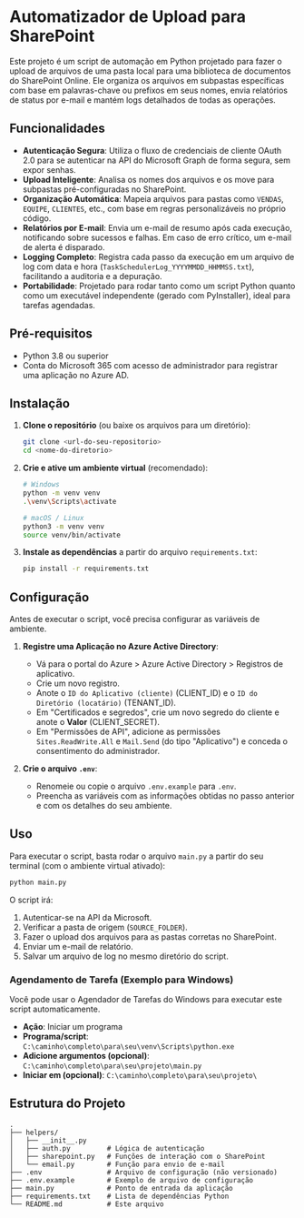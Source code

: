# Automatizador de Upload para SharePoint

Este projeto é um script de automação em Python projetado para fazer o upload de arquivos de uma pasta local para uma biblioteca de documentos do SharePoint Online. Ele organiza os arquivos em subpastas específicas com base em palavras-chave ou prefixos em seus nomes, envia relatórios de status por e-mail e mantém logs detalhados de todas as operações.

## Funcionalidades

-   **Autenticação Segura**: Utiliza o fluxo de credenciais de cliente OAuth 2.0 para se autenticar na API do Microsoft Graph de forma segura, sem expor senhas.
-   **Upload Inteligente**: Analisa os nomes dos arquivos e os move para subpastas pré-configuradas no SharePoint.
-   **Organização Automática**: Mapeia arquivos para pastas como `VENDAS`, `EQUIPE`, `CLIENTES`, etc., com base em regras personalizáveis no próprio código.
-   **Relatórios por E-mail**: Envia um e-mail de resumo após cada execução, notificando sobre sucessos e falhas. Em caso de erro crítico, um e-mail de alerta é disparado.
-   **Logging Completo**: Registra cada passo da execução em um arquivo de log com data e hora (`TaskSchedulerLog_YYYYMMDD_HHMMSS.txt`), facilitando a auditoria e a depuração.
-   **Portabilidade**: Projetado para rodar tanto como um script Python quanto como um executável independente (gerado com PyInstaller), ideal para tarefas agendadas.

## Pré-requisitos

-   Python 3.8 ou superior
-   Conta do Microsoft 365 com acesso de administrador para registrar uma aplicação no Azure AD.

## Instalação

1.  **Clone o repositório** (ou baixe os arquivos para um diretório):
    ```bash
    git clone <url-do-seu-repositorio>
    cd <nome-do-diretorio>
    ```

2.  **Crie e ative um ambiente virtual** (recomendado):
    ```bash
    # Windows
    python -m venv venv
    .\venv\Scripts\activate

    # macOS / Linux
    python3 -m venv venv
    source venv/bin/activate
    ```

3.  **Instale as dependências** a partir do arquivo `requirements.txt`:
    ```bash
    pip install -r requirements.txt
    ```

## Configuração

Antes de executar o script, você precisa configurar as variáveis de ambiente.

1.  **Registre uma Aplicação no Azure Active Directory**:
    -   Vá para o portal do Azure > Azure Active Directory > Registros de aplicativo.
    -   Crie um novo registro.
    -   Anote o `ID do Aplicativo (cliente)` (CLIENT_ID) e o `ID do Diretório (locatário)` (TENANT_ID).
    -   Em "Certificados e segredos", crie um novo segredo do cliente e anote o **Valor** (CLIENT_SECRET).
    -   Em "Permissões de API", adicione as permissões `Sites.ReadWrite.All` e `Mail.Send` (do tipo "Aplicativo") e conceda o consentimento do administrador.

2.  **Crie o arquivo `.env`**:
    -   Renomeie ou copie o arquivo `.env.example` para `.env`.
    -   Preencha as variáveis com as informações obtidas no passo anterior e com os detalhes do seu ambiente.

## Uso

Para executar o script, basta rodar o arquivo `main.py` a partir do seu terminal (com o ambiente virtual ativado):

```bash
python main.py
```

O script irá:
1.  Autenticar-se na API da Microsoft.
2.  Verificar a pasta de origem (`SOURCE_FOLDER`).
3.  Fazer o upload dos arquivos para as pastas corretas no SharePoint.
4.  Enviar um e-mail de relatório.
5.  Salvar um arquivo de log no mesmo diretório do script.

### Agendamento de Tarefa (Exemplo para Windows)

Você pode usar o Agendador de Tarefas do Windows para executar este script automaticamente.

-   **Ação**: Iniciar um programa
-   **Programa/script**: `C:\caminho\completo\para\seu\venv\Scripts\python.exe`
-   **Adicione argumentos (opcional)**: `C:\caminho\completo\para\seu\projeto\main.py`
-   **Iniciar em (opcional)**: `C:\caminho\completo\para\seu\projeto\`

## Estrutura do Projeto

```
.
├── helpers/
│   ├── __init__.py
│   ├── auth.py         # Lógica de autenticação
│   ├── sharepoint.py   # Funções de interação com o SharePoint
│   └── email.py        # Função para envio de e-mail
├── .env                # Arquivo de configuração (não versionado)
├── .env.example        # Exemplo de arquivo de configuração
├── main.py             # Ponto de entrada da aplicação
├── requirements.txt    # Lista de dependências Python
└── README.md           # Este arquivo
```